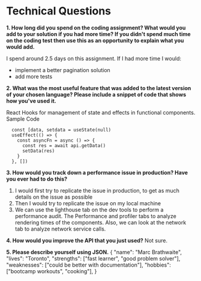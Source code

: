 # Technical Questions

**1.	How long did you spend on the coding assignment? What would you add to your solution if you had more time? If you didn't spend much time on the coding test then use this as an opportunity to explain what you would add.**

I spend around 2.5 days on this assignment. If I had more time I would:
- implement a better pagination solution
- add more tests

**2. What was the most useful feature that was added to the latest version of your chosen language? Please include a snippet of code that shows how you've used it.**

React Hooks for management of state and effects in functional components.
Sample Code
```
  const [data, setdata = useState(null)
  useEffect(() => {
    const asyncFn = async () => {
      const res = await api.getData()
      setData(res)
    }
  }, [])
```

**3.	How would you track down a performance issue in production? Have you ever had to do this?**

1. I would first try to replicate the issue in production, to get as much details on the issue as possible
2. Then I would try to replicate the issue on my local machine
3. We can use the lighthouse tab on the dev tools to perform a performance audit. The Performance and profiler tabs to analyze rendering times of the components. Also, we can look at the network tab to analyze network service calls.

**4.	How would you improve the API that you just used?**
Not sure.

**5.	Please describe yourself using JSON.**
{
  "name": "Marc Brathwaite",
  "lives": "Toronto",
  "strengths": ["fast learner", "good problem solver"],
  "weaknesses": ["could be better with documentation"],
  "hobbies": ["bootcamp workouts", "cooking"],
}